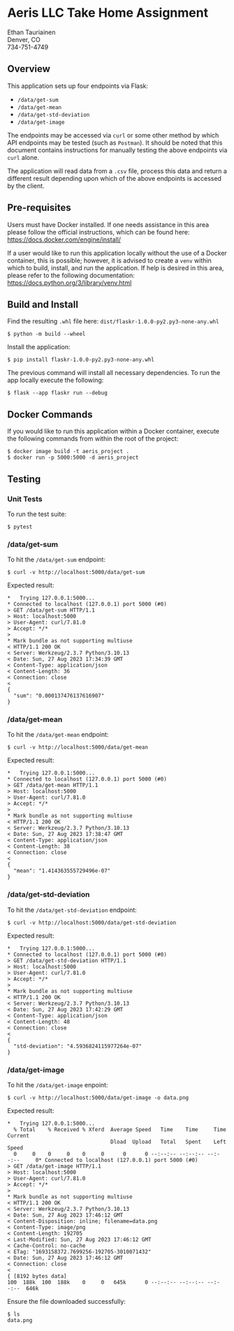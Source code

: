 # Aeris LLC Take Home Assignment
Ethan Tauriainen<br>
Denver, CO<br>
734-751-4749

## Overview
This application sets up four endpoints via Flask:
- `/data/get-sum`
- `/data/get-mean`
- `/data/get-std-deviation`
- `/data/get-image`

The endpoints may be accessed via `curl` or some other method by which API endpoints may be tested (such as `Postman`). It should be noted that this document contains instructions for manually testing the above endpoints via `curl` alone.

The application will read data from a `.csv` file, process this data and return a different result depending upon which of the above endpoints is accessed by the client.

## Pre-requisites
Users must have Docker installed. If one needs assistance in this area please follow the official instructions, which can be found here: https://docs.docker.com/engine/install/

If a user would like to run this application locally without the use of a Docker container, this is possible; however, it is advised to create a `venv` within which to build, install, and run the application. If help is desired in this area, please refer to the following documentation: https://docs.python.org/3/library/venv.html

## Build and Install
Find the resulting `.whl` file here: `dist/flaskr-1.0.0-py2.py3-none-any.whl`
```
$ python -m build --wheel
```

Install the application:
```
$ pip install flaskr-1.0.0-py2.py3-none-any.whl
```

The previous command will install all necessary dependencies. To run the app locally execute the following:
```
$ flask --app flaskr run --debug
```

## Docker Commands
If you would like to run this application within a Docker container, execute the following commands from within the root of the project:
```
$ docker image build -t aeris_project .
$ docker run -p 5000:5000 -d aeris_project
```

## Testing
### Unit Tests
To run the test suite:
```
$ pytest
```

### /data/get-sum
To hit the `/data/get-sum` endpoint:
```
$ curl -v http://localhost:5000/data/get-sum
```
Expected result:
```
*   Trying 127.0.0.1:5000...                                                                                                                                                                
* Connected to localhost (127.0.0.1) port 5000 (#0)                                                                                                                                         
> GET /data/get-sum HTTP/1.1
> Host: localhost:5000
> User-Agent: curl/7.81.0
> Accept: */*
> 
* Mark bundle as not supporting multiuse
< HTTP/1.1 200 OK
< Server: Werkzeug/2.3.7 Python/3.10.13
< Date: Sun, 27 Aug 2023 17:34:39 GMT
< Content-Type: application/json
< Content-Length: 36
< Connection: close
<
{
  "sum": "0.000137476137616907"
}

```
### /data/get-mean
To hit the `/data/get-mean` endpoint:
```
$ curl -v http://localhost:5000/data/get-mean
```
Expected result:
```
*   Trying 127.0.0.1:5000...
* Connected to localhost (127.0.0.1) port 5000 (#0)
> GET /data/get-mean HTTP/1.1
> Host: localhost:5000
> User-Agent: curl/7.81.0
> Accept: */*
> 
* Mark bundle as not supporting multiuse
< HTTP/1.1 200 OK
< Server: Werkzeug/2.3.7 Python/3.10.13
< Date: Sun, 27 Aug 2023 17:38:47 GMT
< Content-Type: application/json
< Content-Length: 38
< Connection: close
< 
{
  "mean": "1.414363555729496e-07"
}
```

### /data/get-std-deviation
To hit the `/data/get-std-deviation` endpoint:
```
$ curl -v http://localhost:5000/data/get-std-deviation
```
Expected result:
```
*   Trying 127.0.0.1:5000...
* Connected to localhost (127.0.0.1) port 5000 (#0)
> GET /data/get-std-deviation HTTP/1.1
> Host: localhost:5000
> User-Agent: curl/7.81.0
> Accept: */*
> 
* Mark bundle as not supporting multiuse
< HTTP/1.1 200 OK
< Server: Werkzeug/2.3.7 Python/3.10.13
< Date: Sun, 27 Aug 2023 17:42:29 GMT
< Content-Type: application/json
< Content-Length: 48
< Connection: close
< 
{
  "std-deviation": "4.5936824115977264e-07"
}
```

### /data/get-image
To hit the `/data/get-image` enpoint:
```
$ curl -v http://localhost:5000/data/get-image -o data.png
```
Expected result:
```
*   Trying 127.0.0.1:5000...
  % Total    % Received % Xferd  Average Speed   Time    Time     Time  Current
                                 Dload  Upload   Total   Spent    Left  Speed
  0     0    0     0    0     0      0      0 --:--:-- --:--:-- --:--:--     0* Connected to localhost (127.0.0.1) port 5000 (#0)
> GET /data/get-image HTTP/1.1
> Host: localhost:5000
> User-Agent: curl/7.81.0
> Accept: */*
> 
* Mark bundle as not supporting multiuse
< HTTP/1.1 200 OK
< Server: Werkzeug/2.3.7 Python/3.10.13
< Date: Sun, 27 Aug 2023 17:46:12 GMT
< Content-Disposition: inline; filename=data.png
< Content-Type: image/png
< Content-Length: 192705
< Last-Modified: Sun, 27 Aug 2023 17:46:12 GMT
< Cache-Control: no-cache
< ETag: "1693158372.7699256-192705-3010071432"
< Date: Sun, 27 Aug 2023 17:46:12 GMT
< Connection: close
< 
{ [8192 bytes data]
100  188k  100  188k    0     0   645k      0 --:--:-- --:--:-- --:--:--  646k
```
Ensure the file downloaded successfully:
```
$ ls
data.png
```
